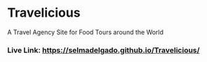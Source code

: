 # Travelicious
A Travel Agency Site for Food Tours around the World

### Live Link: https://selmadelgado.github.io/Travelicious/

